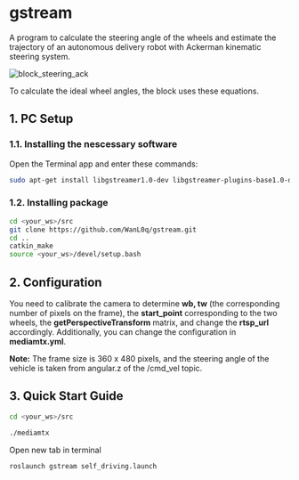 # gstream
A program to calculate the steering angle of the wheels and estimate the trajectory of an autonomous delivery robot with Ackerman kinematic steering system.

![block_steering_ack](https://github.com/user-attachments/assets/0605c1bc-8eea-4f14-ae0d-2b0e8fa1699c)

To calculate the ideal wheel angles, the block uses these equations.

## 1. PC Setup
### 1.1. Installing the nescessary software
Open the Terminal app and enter these commands:
```sh
sudo apt-get install libgstreamer1.0-dev libgstreamer-plugins-base1.0-dev libgstreamer-plugins-bad1.0-dev gstreamer1.0-plugins-base gstreamer1.0-plugins-good gstreamer1.0-plugins-bad gstreamer1.0-plugins-ugly gstreamer1.0-libav gstreamer1.0-tools gstreamer1.0-x gstreamer1.0-alsa gstreamer1.0-gl gstreamer1.0-gtk3 gstreamer1.0-qt5 gstreamer1.0-pulseaudio
```
### 1.2. Installing package
```sh
cd <your_ws>/src
git clone https://github.com/WanL0q/gstream.git
cd ..
catkin_make
source <your_ws>/devel/setup.bash
```
## 2. Configuration
You need to calibrate the camera to determine __wb, tw__ (the corresponding number of pixels on the frame), the __start_point__ corresponding to the two wheels, the __getPerspectiveTransform__ matrix, and change the __rtsp_url__ accordingly. Additionally, you can change the configuration in __mediamtx.yml__.

__Note:__ The frame size is 360 x 480 pixels, and the steering angle of the vehicle is taken from angular.z of the /cmd_vel topic. 
## 3. Quick Start Guide
```sh
cd <your_ws>/src
```

```sh
./mediamtx
```
Open new tab in terminal
```sh
roslaunch gstream self_driving.launch
```
